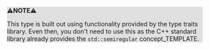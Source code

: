<div style="margin:2em; background-color: #e0e0e0;">

<strong>⚠️NOTE️️️⚠️</strong>

This type is built out using functionality provided by the type traits library. Even then, you don't need to use this as the C++ standard library already provides the `std::semiregular` concept_TEMPLATE.
</div>

